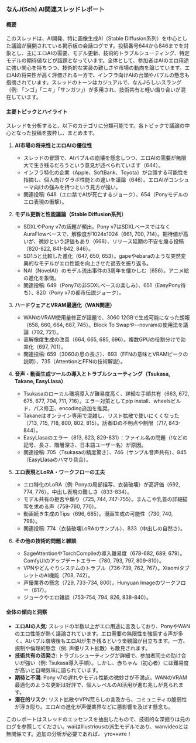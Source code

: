 ### なんJ(5ch) AI関連スレッドレポート

#### 概要
このスレッドは、AI開発、特に画像生成AI（Stable Diffusion系列）を中心とした議論が展開されている掲示板の会話ログです。投稿番号644から846までを対象とし、主にエロAIの需要、モデル更新、技術的トラブルシューティング、特定モデルの期待値などが話題となっています。全体として、参加者はAIのエロ用途に強い関心を持ちつつ、技術的な実装の難しさや市場の動向を論じています。エロAIの将来性が高く評価される一方で、インフラ向けAIの台頭やバブルの懸念も指摘されています。スレッドのトーンはカジュアルで、なんJらしいスラング（例: 「ンゴ」「ニキ」「サンガツ」）が多用され、技術共有と軽い煽り合いが混在しています。

#### 主要トピックとハイライト
スレッドを分析すると、以下のカテゴリに分類可能です。各トピックで議論の中心となった投稿を抜粋し、まとめます。

1. **AI市場の将来性とエロAIの優位性**
   - スレッドの冒頭で、AIバブルの崩壊を懸念しつつ、エロAIの需要が無限大で生き残るだろうという意見が述べられています（644）。
   - インフラ特化の企業（Apple、SoftBank、Toyota）が台頭する可能性を指摘し、個人向けグラボ性能との違いを議論（646）。エロAIがコンシューマ向けの強みを持つという見方が強い。
   - 関連投稿: 648（エロ禁でAIが死亡するジョーク）、654（Ponyモデルのエロ表現の衝撃）。

2. **モデル更新と性能議論（Stable Diffusion系列）**
   - SDXLやPony v7の話題が頻出。Pony v7はSDXLベースではなくAuraFlowベースで、解像度が1024x1024（661, 700, 714）。期待値が高いが、微妙という評価もあり（668）、リリース延期の不安を煽る投稿（820-822, 841-842, 846）。
   - SD1.5と比較した進化（647, 650, 653）。gapeやebaraのような突然変異的なモデルがエロ性能を向上させた過去を振り返る。
   - NAI（NovelAI）のモデル流出事件の3周年を懐かしむ（656）。アニメ絵の進化を象徴。
   - 関連投稿: 649（Pony7の非SDXLベースの楽しみ）、651（EasyPony待ち）、820（Pony v7の都市伝説ジョーク）。

3. **ハードウェアとVRAM最適化（WAN関連）**
   - WANのVRAM使用量修正が話題で、3060 12GBで生成可能になった朗報（658, 660, 664, 687, 745）。Block To Swapや--novramの使用法を議論（702, 721）。
   - 高解像度生成の改善（664, 665, 685, 696）。複数GPUの役割分けで効率化（697, 701）。
   - 関連投稿: 659（3060の息の長さ）、693（FFNの意味とVRAMピークの説明）、735（AttentionとFFNの技術解説）。

4. **音声・動画生成ツールの導入とトラブルシューティング（Tsukasa, Takane, EasyLlasa）**
   - Tsukasaのローカル環境導入が難易度高く、詳細な手順共有（663, 672, 675, 677, 704, 711, 716）。エラー対策としてpip install、wheelsビルド、パス修正、encoding追加を推奨。
   - Takaneはオンライン専用で混雑し、リスト拡散で使いにくくなった（713, 715, 718, 800, 802, 815）。話者IDの不明点や制限（717, 843-844）。
   - EasyLlasaのエラー（813, 823, 829-831）：ファイル名の問題（!などの記号、長さ、階層深さ、日本語ユーザー名）が原因。
   - 関連投稿: 705（Tsukasaの精度驚き）、746（サンプル音声共有）、845（EasyLlasaのハマり具合）。

5. **エロ表現とLoRA・ワークフローの工夫**
   - エロ特化のLoRA（例: Ponyの局部描写、衣装破壊）が高評価（692, 774, 776）。中出し表現の難しさ（833-834）。
   - モデル共有の拒否や煽り（725, 744, 747-755）。まんこや乳首の詳細描写を求める声（759-760, 770）。
   - 動画続き生成のTips（696, 685）。漫画生成の可能性（730, 740, 798）。
   - 関連投稿: 774（衣装破壊LoRAのサンプル）、833（中出しの自然さ）。

6. **その他の技術的問題と雑談**
   - SageAttentionやTorchCompileの導入難易度（678-682, 689, 679）。ComfyUIのアップデートエラー（780, 793, 797, 809-810）。
   - VPNやどんぐりシステムのトラブル（736-739, 762, 767）。XiaomiタブレットのAI機能（708, 742）。
   - 声優業界の懸念（729, 733-734, 800）。Hunyuan Imageのワークフロー（817）。
   - ジョークやエロ雑談（753-754, 794, 826, 838-840）。

#### 全体の傾向と洞察
- **エロAIの人気**: スレッドの半数以上がエロ用途に言及しており、PonyやWANのエロ性能が熱く議論されています。エロ需要の無限性を強調する声が多く、AIバブル崩壊後もエロAIが生き残るという楽観論が目立ちます。一方、規制や倫理的懸念（例: 声優リスト拡散）も散見されます。
- **技術共有の活発さ**: トラブルシューティングが詳細で、参加者同士の助け合いが強い（例: Tsukasa導入手順）。しかし、赤ちゃん（初心者）には難易度が高いと自嘲気味に語られています。
- **期待と不満**: Pony v7の遅れやモデル性能の微妙さが不満点。WANのVRAM最適化のような更新は好評で、個人レベルのAI活用が進む兆しが見られます。
- **潜在的リスク**: リスト拡散やVPN荒らしの言及から、コミュニティの脆弱性が浮き彫り。エロAIの進化が声優業界などに悪影響を及ぼす懸念も。

このレポートはスレッドのエッセンスを抽出したもので、技術的な深掘りは元のログを参照してください。waiはIllustriousの派生モデルであり、wanvideoとは無関係です。追加の分析が必要であれば、 уточните！